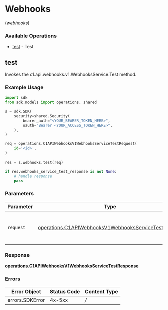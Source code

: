 # Webhooks
(*webhooks*)

### Available Operations

* [test](#test) - Test

## test

Invokes the c1.api.webhooks.v1.WebhooksService.Test method.

### Example Usage

```python
import sdk
from sdk.models import operations, shared

s = sdk.SDK(
    security=shared.Security(
        bearer_auth="<YOUR_BEARER_TOKEN_HERE>",
        oauth="Bearer <YOUR_ACCESS_TOKEN_HERE>",
    ),
)

req = operations.C1APIWebhooksV1WebhooksServiceTestRequest(
    id='<id>',
)

res = s.webhooks.test(req)

if res.webhooks_service_test_response is not None:
    # handle response
    pass
```

### Parameters

| Parameter                                                                                                                    | Type                                                                                                                         | Required                                                                                                                     | Description                                                                                                                  |
| ---------------------------------------------------------------------------------------------------------------------------- | ---------------------------------------------------------------------------------------------------------------------------- | ---------------------------------------------------------------------------------------------------------------------------- | ---------------------------------------------------------------------------------------------------------------------------- |
| `request`                                                                                                                    | [operations.C1APIWebhooksV1WebhooksServiceTestRequest](../../models/operations/c1apiwebhooksv1webhooksservicetestrequest.md) | :heavy_check_mark:                                                                                                           | The request object to use for the request.                                                                                   |


### Response

**[operations.C1APIWebhooksV1WebhooksServiceTestResponse](../../models/operations/c1apiwebhooksv1webhooksservicetestresponse.md)**
### Errors

| Error Object    | Status Code     | Content Type    |
| --------------- | --------------- | --------------- |
| errors.SDKError | 4x-5xx          | */*             |
